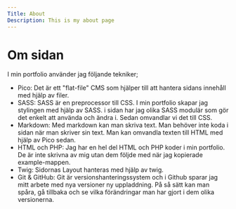```yaml
---
Title: About
Description: This is my about page
---
```


Om sidan
==================

I min portfolio använder jag följande tekniker;
* Pico: Det är ett "flat-file" CMS som hjälper till att hantera sidans innehåll med hjälp av filer. 
* SASS: SASS är en preprocessor till CSS. I min portfolio skapar jag stylingen med hjälp av SASS. i sidan har jag olika SASS modulär som gör det enkelt att använda och ändra i. Sedan omvandlar vi det till CSS.
* Markdown: Med markdown kan man skriva text. Man behöver inte koda i sidan när man skriver sin text. Man kan omvandla texten till HTML med hjälp av Pico sedan. 
* HTML och PHP: Jag har en hel del HTML och PHP koder i min portfolio. De är inte skrivna av mig utan dem följde med när jag kopierade example-mappen.
* Twig: Sidornas Layout hanteras med hjälp av twig.
* Git & GitHub: Git är versionshanteringssystem och i Github sparar jag mitt arbete med nya versioner ny uppladdning. På så sätt kan man spåra, gå tillbaka och se vilka förändringar man har gjort i dem olika versionerna. 
